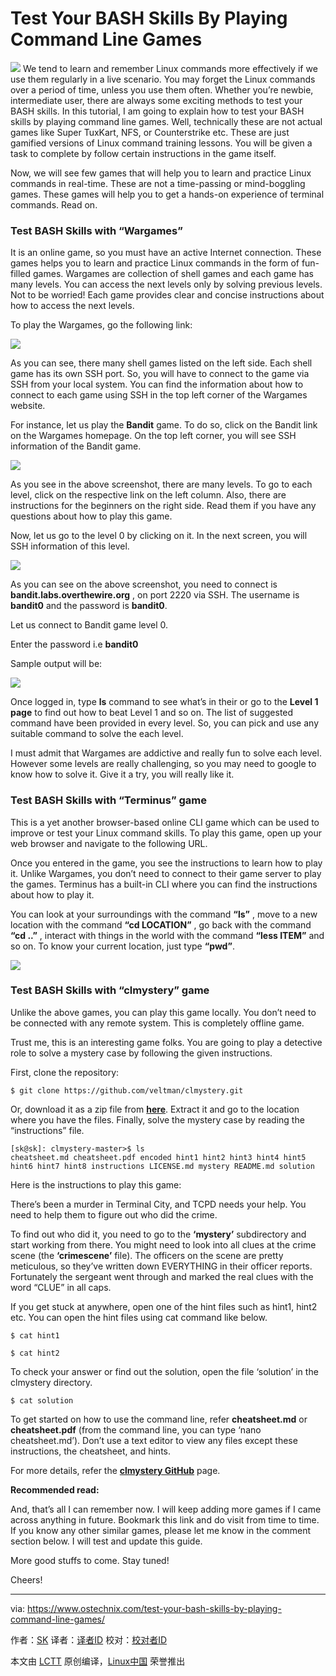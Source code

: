 Test Your BASH Skills By Playing Command Line Games
======

![](https://www.ostechnix.com/wp-content/uploads/2018/03/Test-your-bash-skills-1-720x340.png)
We tend to learn and remember Linux commands more effectively if we use them regularly in a live scenario. You may forget the Linux commands over a period of time, unless you use them often. Whether you’re newbie, intermediate user, there are always some exciting methods to test your BASH skills. In this tutorial, I am going to explain how to test your BASH skills by playing command line games. Well, technically these are not actual games like Super TuxKart, NFS, or Counterstrike etc. These are just gamified versions of Linux command training lessons. You will be given a task to complete by follow certain instructions in the game itself.

Now, we will see few games that will help you to learn and practice Linux commands in real-time. These are not a time-passing or mind-boggling games. These games will help you to get a hands-on experience of terminal commands. Read on.

### Test BASH Skills with “Wargames”

It is an online game, so you must have an active Internet connection. These games helps you to learn and practice Linux commands in the form of fun-filled games. Wargames are collection of shell games and each game has many levels. You can access the next levels only by solving previous levels. Not to be worried! Each game provides clear and concise instructions about how to access the next levels.

To play the Wargames, go the following link:

![][2]

As you can see, there many shell games listed on the left side. Each shell game has its own SSH port. So, you will have to connect to the game via SSH from your local system. You can find the information about how to connect to each game using SSH in the top left corner of the Wargames website.

For instance, let us play the **Bandit** game. To do so, click on the Bandit link on the Wargames homepage. On the top left corner, you will see SSH information of the Bandit game.

![][3]

As you see in the above screenshot, there are many levels. To go to each level, click on the respective link on the left column. Also, there are instructions for the beginners on the right side. Read them if you have any questions about how to play this game.

Now, let us go to the level 0 by clicking on it. In the next screen, you will SSH information of this level.

![][4]

As you can see on the above screenshot, you need to connect is **bandit.labs.overthewire.org** , on port 2220 via SSH. The username is **bandit0** and the password is **bandit0**.

Let us connect to Bandit game level 0.

Enter the password i.e **bandit0**

Sample output will be:

![][5]

Once logged in, type **ls** command to see what’s in their or go to the **Level 1 page** to find out how to beat Level 1 and so on. The list of suggested command have been provided in every level. So, you can pick and use any suitable command to solve the each level.

I must admit that Wargames are addictive and really fun to solve each level. However some levels are really challenging, so you may need to google to know how to solve it. Give it a try, you will really like it.

### Test BASH Skills with “Terminus” game

This is a yet another browser-based online CLI game which can be used to improve or test your Linux command skills. To play this game, open up your web browser and navigate to the following URL.

Once you entered in the game, you see the instructions to learn how to play it. Unlike Wargames, you don’t need to connect to their game server to play the games. Terminus has a built-in CLI where you can find the instructions about how to play it.

You can look at your surroundings with the command **“ls”** , move to a new location with the command **“cd LOCATION”** , go back with the command **“cd ..”** , interact with things in the world with the command **“less ITEM”** and so on. To know your current location, just type **“pwd”**.

![][6]

### Test BASH Skills with “clmystery” game

Unlike the above games, you can play this game locally. You don’t need to be connected with any remote system. This is completely offline game.

Trust me, this is an interesting game folks. You are going to play a detective role to solve a mystery case by following the given instructions.

First, clone the repository:
```
$ git clone https://github.com/veltman/clmystery.git

```

Or, download it as a zip file from [**here**][7]. Extract it and go to the location where you have the files. Finally, solve the mystery case by reading the “instructions” file.
```
[sk@sk]: clmystery-master>$ ls
cheatsheet.md cheatsheet.pdf encoded hint1 hint2 hint3 hint4 hint5 hint6 hint7 hint8 instructions LICENSE.md mystery README.md solution

```

Here is the instructions to play this game:

There’s been a murder in Terminal City, and TCPD needs your help. You need to help them to figure out who did the crime.

To find out who did it, you need to go to the **‘mystery’** subdirectory and start working from there. You might need to look into all clues at the crime scene (the **‘crimescene’** file). The officers on the scene are pretty meticulous, so they’ve written down EVERYTHING in their officer reports. Fortunately the sergeant went through and marked the real clues with the word “CLUE” in all caps.

If you get stuck at anywhere, open one of the hint files such as hint1, hint2 etc. You can open the hint files using cat command like below.
```
$ cat hint1

$ cat hint2

```

To check your answer or find out the solution, open the file ‘solution’ in the clmystery directory.
```
$ cat solution

```

To get started on how to use the command line, refer **cheatsheet.md** or **cheatsheet.pdf** (from the command line, you can type ‘nano cheatsheet.md’). Don’t use a text editor to view any files except these instructions, the cheatsheet, and hints.

For more details, refer the [**clmystery GitHub**][8] page.

**Recommended read:**

And, that’s all I can remember now. I will keep adding more games if I came across anything in future. Bookmark this link and do visit from time to time. If you know any other similar games, please let me know in the comment section below. I will test and update this guide.

More good stuffs to come. Stay tuned!

Cheers!



--------------------------------------------------------------------------------

via: https://www.ostechnix.com/test-your-bash-skills-by-playing-command-line-games/

作者：[SK][a]
译者：[译者ID](https://github.com/译者ID)
校对：[校对者ID](https://github.com/校对者ID)

本文由 [LCTT](https://github.com/LCTT/TranslateProject) 原创编译，[Linux中国](https://linux.cn/) 荣誉推出

[a]:https://www.ostechnix.com/author/sk/
[1]:data:image/gif;base64,R0lGODlhAQABAIAAAAAAAP///yH5BAEAAAAALAAAAAABAAEAAAIBRAA7
[2]:http://www.ostechnix.com/wp-content/uploads/2018/03/Wargames-1.png
[3]:http://www.ostechnix.com/wp-content/uploads/2018/03/Bandit-game.png
[4]:http://www.ostechnix.com/wp-content/uploads/2018/03/Bandit-level-0.png
[5]:http://www.ostechnix.com/wp-content/uploads/2018/03/Bandit-level-0-ssh-1.png
[6]:http://www.ostechnix.com/wp-content/uploads/2018/03/Terminus.png
[7]:https://github.com/veltman/clmystery/archive/master.zip
[8]:https://github.com/veltman/clmystery
